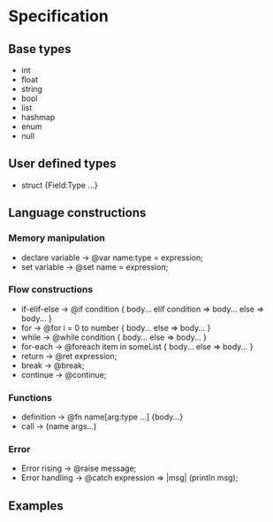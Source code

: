 # Specification
## Base types
- int
- float
- string
- bool
- list<Type>
- hashmap<Type>
- enum
- null<type>
## User defined types
- struct {Field:Type ...}
## Language constructions
### Memory manipulation
- declare variable -> @var name:type = expression;
- set variable -> @set name = expression;
### Flow constructions
- if-elif-else -> @if condition {
    body...
elif condition =>
    body...
else =>
    body...
}
- for -> @for i = 0 to number {
    body...
else =>
    body...
}
- while -> @while condition {
    body...
else =>
    body...
}
- for-each -> @foreach item in someList {
    body...
else =>
    body...
}
- return -> @ret expression;
- break -> @break;
- continue -> @continue;
### Functions
- definition -> @fn name[arg:type ...] <Type> {body...}
- call -> (name args...)
### Error 
- Error rising -> @raise message;
- Error handling -> @catch expression => |msg| (println msg);
## Examples
```

```